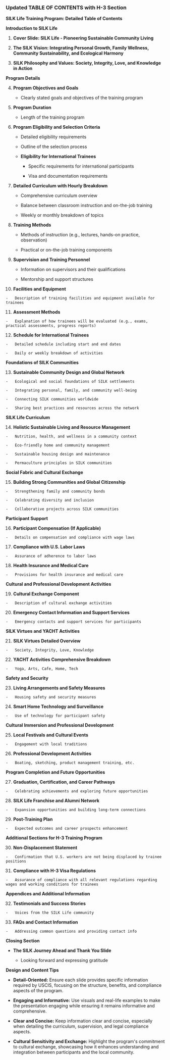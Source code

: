 
### Updated TABLE OF CONTENTS with H-3 Section
 
**SILK Life Training Program: Detailed Table of Contents**
 
**Introduction to SILK Life**
 
1.  **Cover Slide: SILK Life - Pioneering Sustainable Community Living**

2.  **The SILK Vision: Integrating Personal Growth, Family Wellness, Community Sustainability, and Ecological Harmony**

3.  **SILK Philosophy and Values: Society, Integrity, Love, and Knowledge in Action**
 
**Program Details**
 
4.  **Program Objectives and Goals**

    -   Clearly stated goals and objectives of the training program

5.  **Program Duration**

    -   Length of the training program

6.  **Program Eligibility and Selection Criteria**

    -   Detailed eligibility requirements

    -   Outline of the selection process

    -   **Eligibility for International Trainees**

        -   Specific requirements for international participants

        -   Visa and documentation requirements

7.  **Detailed Curriculum with Hourly Breakdown**

    -   Comprehensive curriculum overview

    -   Balance between classroom instruction and on-the-job training

    -   Weekly or monthly breakdown of topics

8.  **Training Methods**

    -   Methods of instruction (e.g., lectures, hands-on practice, observation)

    -   Practical or on-the-job training components

9.  **Supervision and Training Personnel**

    -   Information on supervisors and their qualifications

    -   Mentorship and support structures

10.  **Facilities and Equipment**

    -   Description of training facilities and equipment available for trainees

11.  **Assessment Methods**

    -   Explanation of how trainees will be evaluated (e.g., exams, practical assessments, progress reports)

12.  **Schedule for International Trainees**

    -   Detailed schedule including start and end dates

    -   Daily or weekly breakdown of activities
 
**Foundations of SILK Communities**
 
13.  **Sustainable Community Design and Global Network**

    -   Ecological and social foundations of SILK settlements

    -   Integrating personal, family, and community well-being

    -   Connecting SILK communities worldwide

    -   Sharing best practices and resources across the network
 
**SILK Life Curriculum**
 
14.  **Holistic Sustainable Living and Resource Management**

    -   Nutrition, health, and wellness in a community context

    -   Eco-friendly home and community management

    -   Sustainable housing design and maintenance

    -   Permaculture principles in SILK communities
 
**Social Fabric and Cultural Exchange**
 
15.  **Building Strong Communities and Global Citizenship**

    -   Strengthening family and community bonds

    -   Celebrating diversity and inclusion

    -   Collaborative projects across SILK communities
 
**Participant Support**
 
16.  **Participant Compensation (If Applicable)**

    -   Details on compensation and compliance with wage laws

17.  **Compliance with U.S. Labor Laws**

    -   Assurance of adherence to labor laws

18.  **Health Insurance and Medical Care**

    -   Provisions for health insurance and medical care
 
**Cultural and Professional Development Activities**
 
19.  **Cultural Exchange Component**

    -   Description of cultural exchange activities

20.  **Emergency Contact Information and Support Services**

    -   Emergency contacts and support services for participants
 
**SILK Virtues and YACHT Activities**
 
21.  **SILK Virtues Detailed Overview**

    -   Society, Integrity, Love, Knowledge

22.  **YACHT Activities Comprehensive Breakdown**

    -   Yoga, Arts, Cafe, Home, Tech
 
**Safety and Security**
 
23.  **Living Arrangements and Safety Measures**

    -   Housing safety and security measures

24.  **Smart Home Technology and Surveillance**

    -   Use of technology for participant safety
 
**Cultural Immersion and Professional Development**
 
25.  **Local Festivals and Cultural Events**

    -   Engagement with local traditions

26.  **Professional Development Activities**

    -   Boating, sketching, product management training, etc.
 
**Program Completion and Future Opportunities**
 
27.  **Graduation, Certification, and Career Pathways**

    -   Celebrating achievements and exploring future opportunities

28.  **SILK Life Franchise and Alumni Network**

    -   Expansion opportunities and building long-term connections

29.  **Post-Training Plan**

    -   Expected outcomes and career prospects enhancement
 
**Additional Sections for H-3 Training Program**
 
30.  **Non-Displacement Statement**

    -   Confirmation that U.S. workers are not being displaced by trainee positions

31.  **Compliance with H-3 Visa Regulations**

    -   Assurance of compliance with all relevant regulations regarding wages and working conditions for trainees
 
**Appendices and Additional Information**
 
32.  **Testimonials and Success Stories**

    -   Voices from the SILK Life community

33.  **FAQs and Contact Information**

    -   Addressing common questions and providing contact info
 
**Closing Section**
 
-   **The SILK Journey Ahead and Thank You Slide**

    -   Looking forward and expressing gratitude
 
**Design and Content Tips**
 
-   **Detail-Oriented:**  Ensure each slide provides specific information required by USCIS, focusing on the structure, benefits, and compliance aspects of the program.

-   **Engaging and Informative:**  Use visuals and real-life examples to make the presentation engaging while ensuring it remains informative and comprehensive.

-   **Clear and Concise:**  Keep information clear and concise, especially when detailing the curriculum, supervision, and legal compliance aspects.

-   **Cultural Sensitivity and Exchange:**  Highlight the program's commitment to cultural exchange, showcasing how it enhances understanding and integration between participants and the local community.
 
